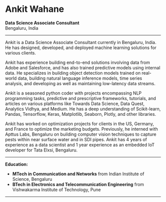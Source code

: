 # Ankit Wahane
**Data Science Associate Consultant**  
Bengaluru, India

---

Ankit is a Data Science Associate Consultant currently in Bengaluru, India. He has designed, developed, and deployed machine learning solutions for various clients.

Ankit has experience building end-to-end solutions involving data from Adobe and Salesforce, and has also trained predictive models using internal data. He specializes in building object detection models trained on real-world data, building natural language inference models, time series analysis, and developing as well as maintaining low-latency data streams.

Ankit is a seasoned python coder with projects encompassing NLP programming tasks, predictive and prescriptive frameworks, tutorials, and articles on various platforms like Towards Data Science, Data Quest, Analytics Vidhya, and Medium. He has a deep understanding of Scikit-learn, Pandas, Tensorflow, Keras, Matplotlib, Seaborn, Plotly, and other libraries.

Ankit has worked on optimization projects for clients in the US, Germany, and France to optimize the marketing budgets. Previously, he interned with Apttus Labs, Bengaluru on building computer vision techniques to capture pests within near surface water and in SDI pipes. Ankit has 4 years of experience as a data scientist and 1 year experience as an embedded IoT developer for Tata Elxsi, Bengaluru.

---

**Education:**

- **MTech in Communication and Networks** from Indian Institute of Science, Bengaluru
- **BTech in Electronics and Telecommunication Engineering** from Vishwakarma Institute of Technology, Pune

---
